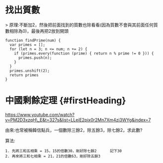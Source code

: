 # 找出質數

&gt; 原理:不斷加2，然後把前面找到的質數也除看看\(因為質數不會與其前面任何質數相除為0\)，最後再把2放到開頭

```
function findPrime(num) {
  var primes = [];
  for (let n = 3; n <= num; n += 2) {
    if (primes.every(function (prime) { return n % prime != 0 })) {
      primes.push(n);
    }
  }
  primes.unshift(2);
  return primes
}
```

# 中國剩餘定理 {#firstHeading}

https://www.youtube.com/watch?v=PM2D3xzqH\_E&t=327s&list=LLeiE2pix0r2Mn7Xm4zi3WYg&index=7



由來:也常被稱韓信點兵，一個數除三餘2，除五餘3，除七餘2，求此數?

算法:

```
1. 先將三和五相乘 = 15，15的倍數30，剛好除七餘2      記下30
2. 再來將三和七相乘 = 21，21的倍數63，剛好除五餘3
```




